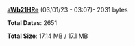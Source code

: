 [**aWb21HRe**](/data/aWb21HRe.txt) (03/01/23 - 03:07)- 2031 bytes

**Total Datas**: 2651

**Total Size**: 17.14 MB / 17.1 MB